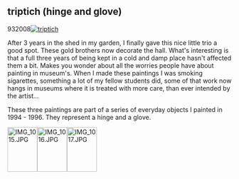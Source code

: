 <article><h2>triptich (hinge and glove)</h2><time><span class="day">9</span><span class="month">3</span><span class="year">2008</span></time><a href="http://www.flickr.com/photos/wilfrednas/2320218979/" title="photo sharing"><img src="http://farm3.static.flickr.com/2045/2320218979_0ba09210b6_m.jpg" alt="triptich" /></a><p>After 3 years in the shed in my garden, I finally gave this nice little trio a good spot. These gold brothers now decorate the hall. What's interesting is that a full three years of being kept in a cold and damp place hasn't affected them a bit. Makes you wonder about all the worries people have about painting in museum's. When I made these paintings I was smoking sigarettes, something a lot of my fellow students did, some of that work now hangs in museums where it is treated with more care, than ever intended by the artist...</p><p>These three paintings are part of a series of everyday objects I painted in 1994 - 1996. They represent a hinge and a glove.</p><a href="http://www.flickr.com/photos/57462165@N00/2321031410" title="View 'IMG_1015.JPG' on Flickr.com"><img src="http://farm3.static.flickr.com/2397/2321031410_735d298cd3_t.jpg" alt="IMG_1015.JPG" border="0" width="67" height="100" /></a><a href="http://www.flickr.com/photos/57462165@N00/2321031480" title="View 'IMG_1016.JPG' on Flickr.com"><img src="http://farm4.static.flickr.com/3103/2321031480_ace15f2de9_t.jpg" alt="IMG_1016.JPG" border="0" width="67" height="100" /></a><a href="http://www.flickr.com/photos/57462165@N00/2320218529" title="View 'IMG_1017.JPG' on Flickr.com"><img src="http://farm4.static.flickr.com/3144/2320218529_661d5e66fd_t.jpg" alt="IMG_1017.JPG" border="0" width="67" height="100" /></a></article>